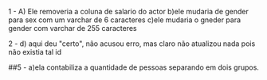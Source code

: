1 -
A) Ele removeria a coluna de salario do actor
b)ele mudaria de gender para sex com um varchar de 6 caracteres
c)ele mudaria o gneder para gender com varchar de 255 caracteres

2 -
d) aqui deu "certo", não acusou erro, mas claro não atualizou nada pois não existia tal id

##5 - 
a)ela contabiliza a quantidade de pessoas separando em dois grupos.

